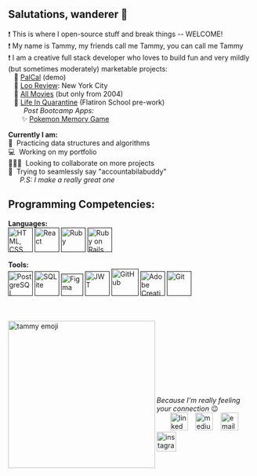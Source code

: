 

<!--
**tammycwong/tammycwong** is a ✨ _special_ ✨ repository because its `README.md` (this file) appears on your GitHub profile.

Here are some ideas to get you started:

- 🔭 I’m currently working on ...
- 🌱 I’m currently learning ...
- 👯 I’m looking to collaborate on ...
- 🤔 I’m looking for help with ...
- 💬 Ask me about ...
- 📫 How to reach me: ...
- 😄 Pronouns: ...
- ⚡ Fun fact: ...
-->


## Salutations, wanderer 👋
❗ This is where I open-source stuff and break things -- WELCOME!
<br>
❗ My name is Tammy, my friends call me Tammy, you can call me Tammy
<br>
❗ I am a creative full stack developer who loves to build fun and very mildly (but sometimes moderately) marketable projects: 
<br>
&nbsp;&nbsp;&nbsp;🌟 <a href="https://www.youtube.com/watch?v=ca_MXxI3P6c">PalCal</a> (demo)
<br>
&nbsp;&nbsp;&nbsp;🌟 <a href="https://loo-review.netlify.app/">Loo Review</a>: New York City
<br>
&nbsp;&nbsp;&nbsp;🌟 <a href="https://moviesfrom2004.netlify.app/">All Movies</a> (but only from 2004)
<br>
&nbsp;&nbsp;&nbsp;🌟 <a href="https://tammycwong.github.io/my-website/">Life In Quarantine</a> (Flatiron School pre-work)
<br>
&nbsp;&nbsp;&nbsp;&nbsp;&nbsp;&nbsp;&nbsp;<i> Post Bootcamp Apps: </i>
<br>
&nbsp;&nbsp;&nbsp;&nbsp;&nbsp;&nbsp;&nbsp;✨ <a href="https://pkmn-memory-game.netlify.app/"> Pokemon Memory Game</a>
<br>

<b>Currently I am:</b>
<br>
🌱&nbsp; Practicing data structures and algorithms 
<br>
💻&nbsp; Working on my portfolio
<br>
🧑‍🤝‍🧑&nbsp; Looking to collaborate on more projects
<br>
💬&nbsp; Trying to seamlessly say "accountabilabuddy" 
<br>
&nbsp;&nbsp;&nbsp;&nbsp;&nbsp;&nbsp;<i>P.S: I make a really great one</i>
<br>


## Programming Competencies:
<b>Languages:</b>
<br>
<a href=""><img src="https://www.freepnglogos.com/uploads/html5-logo-png/html5-logo-devextreme-multi-purpose-controls-html-javascript-3.png" height="50px" alt="HTML, CSS, JavaScript" title="HTML, CSS, JavaScript"></a>
<a href=""><img src="https://www.rapiddg.com/sites/default/files/imce-files/react.png" width="50px" alt="React" title="React"></a>
<a href=""><img src="https://dctacademy.com/wp-content/uploads/2015/06/ruby-logo.png" width="50px" alt="Ruby" title="Ruby"></a>
<a href=""><img src="https://avatars.githubusercontent.com/u/4223" width="50px" alt="Ruby on Rails" title="Ruby on Rails"></a>

<b>Tools:</b>
<br>
<a href=""><img src="https://www.postgresql.org/media/img/about/press/elephant.png" width="50px" alt="PostgreSQL" title="PostgreSQL"></a>
<a href=""><img src="https://upload.wikimedia.org/wikipedia/commons/thumb/9/97/Sqlite-square-icon.svg/2048px-Sqlite-square-icon.svg.png" height="50px" alt="SQLite" title="SQLite"></a>
<a href=""><img src="https://upload.wikimedia.org/wikipedia/commons/thumb/3/33/Figma-logo.svg/1667px-Figma-logo.svg.png" height="45px" alt="Figma" title="Figma"></a>
<a href=""><img src="https://jwt.io/img/pic_logo.svg" width="50px" alt="JWT" title="JWT"></a>
<a href=""><img src="https://cdn3.iconfinder.com/data/icons/ultimate-social/150/48_github-512.png" width="55px" alt="GitHub" title="GitHub"></a>
<a href=""><img src="https://upload.wikimedia.org/wikipedia/commons/thumb/4/4c/Adobe_Creative_Cloud_rainbow_icon.svg/1200px-Adobe_Creative_Cloud_rainbow_icon.svg.png" width="50px" alt="Adobe Creative Cloud" title="Adobe Creative Cloud"></a>
<a href=""><img src="https://upload.wikimedia.org/wikipedia/commons/thumb/3/3f/Git_icon.svg/1024px-Git_icon.svg.png" width="50px" alt="Git" title="Git"></a>

<br>
<br>
<a href="https://drive.google.com/file/d/1xWUYD5VgLHMjj4c7uM0c9rL7pWCv0O0v/view?usp=sharing"><img align="left" src="https://i.ibb.co/xH9cvWm/tammemoji.png" height="300px" alt="tammy emoji" title="Resume"></a>
<br>
<br>
<br>
<br>
<br>
<br>
<br>
<br>
<br>
<i>Because I'm really feeling your connection</i> 😉
<br>
&nbsp;&nbsp;&nbsp;&nbsp;&nbsp;&nbsp;
<a href="https://linkedin.com/in/tammycwong"><img src="https://image.flaticon.com/icons/png/512/174/174857.png" height= "36px" alt="linked in" title="LinkedIn"/></a>
&nbsp;&nbsp;
<a href="https://tammycwong.medium.com/"><img src="https://cdn4.iconfinder.com/data/icons/social-media-circle-7/512/Medium_circle-512.png" height="36px" alt="medium" title="Medium"/></a>
&nbsp;&nbsp;
<a href="mailto: tammycwong@gmail.com"><img src="https://www.freeiconspng.com/thumbs/gmail-icon/communication-gmail-icon-3.png" width="36px" height="36px" alt="email" title="E-Mail"/></a>
&nbsp;&nbsp;
<a href="https://instagram.com/handsome_awkwrd/"><img src="https://upload.wikimedia.org/wikipedia/commons/thumb/a/a5/Instagram_icon.png/1024px-Instagram_icon.png" width="40px" alt="instagram" title="Instagram"/></a>


<!-- <a href="https://drive.google.com/file/d/1G9WLL-stBE9C3I_G_QYII-vsZDusVt0_/view?usp=sharing"><img src="https://cdn.iconscout.com/icon/premium/png-256-thumb/resume-14-386641.png" alit="resume" height=36px/></a> -->
